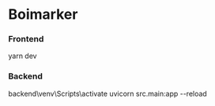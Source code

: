 # Boimarker

### Frontend

yarn dev

### Backend

backend\venv\Scripts\activate
uvicorn src.main:app --reload
